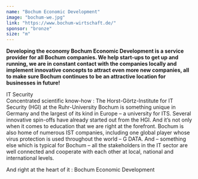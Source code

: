 ```yaml
---
name: "Bochum Economic Development"
image: "bochum-we.jpg"
link: "https://www.bochum-wirtschaft.de/"
sponsor: "bronze"
size: "m"
---
```


**Developing the economy Bochum Economic Development is a service provider for all Bochum companies. We help start-ups to get up and running, we are in constant contact with the companies locally and implement innovative concepts to attract even more new companies, all to make sure Bochum continues to be an attractive location for businesses in future!**

IT Security  
Concentrated scientific know-how : The Horst-Görtz-Institute for IT Security (HGI) at the Ruhr-University Bochum is something unique in Germany and the largest of its kind in Europe – a university for ITS. Several innovative spin-offs have already started out from the HGI.
And it’s not only when it comes to education that we are right at the forefront. Bochum is also home of numerous IST companies, including one global player whose virus protection is used throughout the world – G DATA. And – something else which is typical for Bochum – all the stakeholders in the IT sector are well connected and cooperate with each other at local, national and international levels.

And right at the heart of it : Bochum Economic Development